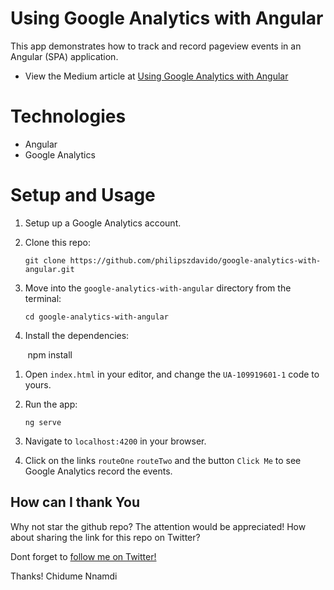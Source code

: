 # Using Google Analytics with Angular

This app demonstrates how to track and record pageview events in an Angular (SPA) application.

* View the Medium article at [Using Google Analytics with Angular](https://medium.com/@kurtwanger40/using-google-analytics-with-angular-25c93bffaa18)

# Technologies
- Angular
- Google Analytics

# Setup and Usage
1.  Setup up a Google Analytics account.
1.  Clone this repo:

        git clone https://github.com/philipszdavido/google-analytics-with-angular.git

1.  Move into the `google-analytics-with-angular` directory from the terminal:

        cd google-analytics-with-angular

1.  Install the dependencies:

        npm install

1.  Open `index.html` in your editor, and change the `UA-109919601-1` code to yours.
1.  Run the app:

        ng serve

1.  Navigate to `localhost:4200` in your browser.
1.  Click on the links `routeOne` `routeTwo` and the button `Click Me` to see Google Analytics record the events.

## How can I thank You
Why not star the github repo? The attention would be appreciated! How about sharing the link for this repo on Twitter?

Dont forget to [follow me on Twitter!](https://twitter.com/ngArchangel)

Thanks! Chidume Nnamdi
